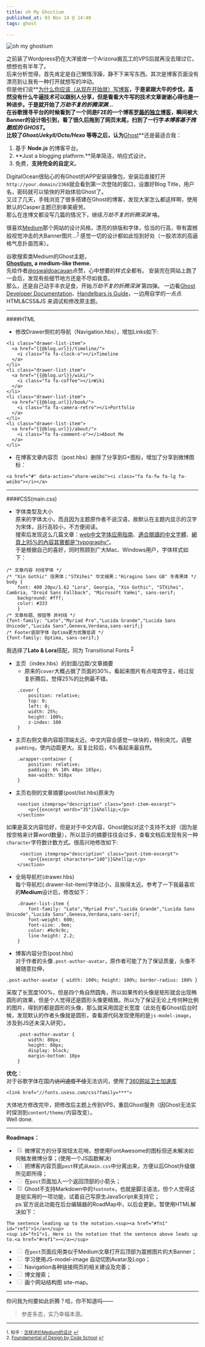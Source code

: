 ```yaml
---
title: oh My Ghostium
published_at: 03 Nov 14 @ 14:40
tags: ghost

---
```


![oh my ghostium](http://zbl-ghost-backup.qiniudn.com/oh-my-ghostium.jpg)

之前装了Wordpress扔在大洋彼岸一个Arizona搬瓦工的VPS后就再没去理过它，想想也有半年了。  
后来分析觉得，首先肯定是自己懒惰浮躁，静不下来写东西。其次是博客页面没有漂亮到让我有一种打开就想写的冲动。  
但是他们说**[为什么你应该（从现在开始就）写博客](http://mindhacks.cn/2009/02/15/why-you-should-start-blogging-now/)**，于是紧跟大牛的步伐，虽然没有什么牛逼技术可以跟别人分享，但是看看大牛写的技术文章谢谢心得也是一种进步。于是就开始了*万劫不复的折腾深渊*...  
在谷歌搜寻平台的时候看到了一个同是F2E的一个博客[罗磊的独立博客](http://luolei.org)，瞬间被大Banner的设计吸引到，看了很久后拖到了网页末尾，扫到了一行字*本博客基于拽酷炫的 GHOST*。   
比较了*Ghost/Jekyll/Octo/Hexo* 等等之后，认为**[Ghost](https://ghost.org)**还是最适合我： 

1. 基于 **Node.js** 的博客平台。
2. **Just a blogging platform.**简单简洁，响应式设计。
3. 免费，**支持完全的自定义**。
  
DigitalOcean很贴心的有Ghost的APP安装镜像包，安装后直接打开```http://your.domain/2368```就会看到第一次登陆的窗口，设置好Blog Title，用户名，密码就可以愉快的开始体验Ghost了。  
又过了几天，手贱浏览了很多搭建在Ghost的博客，发现大家怎么都这样啊，使用默认的Casper主题已到审美疲劳。  
那么在连博文都没写几篇的情况下，继续*万劫不复的折腾深渊* 咯。  


很喜欢[Medium](https://medium.com/)那个网站的设计风格，漂亮的排版和字体，恰当的行高，带有震撼般视觉冲击的大Banner图片...<sup><a href="#fn1" id="ref1">1</a></sup>  感觉一切的设计都如此恰到好处（一股浓浓的高逼格气息扑面而来）。
 
谷歌搜索类Medium的Ghost主题，  
 **[Ghostium](http://ghostium.oswaldoacauan.com/), a medium-like theme.**  
先给作者[@oswaldoacauan](https://twitter.com/oswaldoacauan)点赞，心中想要的样式全都有。
安装完在网站上跑了一会后，发现有些细节地方还是不尽如我意。  
那么，还是自己动手丰衣足食，开始*万劫不复的折腾深渊* 第四弹。
一边看[Ghost Developer Documentation](http://themes.ghost.org/v0.5.3/docs/about)、[Handelbars.js Guide](http://handlebarsjs.com/)，一边用自学的一点点 HTML&CSS&JS 来调试和修改原主题。

---

####HTML

- 修改Drawer侧栏的导航（Navigation.hbs），增加Links如下:
```language-html
<li class="drawer-list-item">
  <a href="{{@blog.url}}/timeline/">
    <i class="fa fa-clock-o"></i>Timeline
  </a>
</li>
<li class="drawer-list-item">
  <a href="{{@blog.url}}/wiki/">
    <i class="fa fa-coffee"></i>Wiki
  </a>
</li>
<li class="drawer-list-item">
  <a href="{{@blog.url}}/book/">
    <i class="fa fa-camera-retro"></i>Portfolio
  </a>
</li>
<li class="drawer-list-item">
  <a href="{{@blog.url}}/about/">
    <i class="fa fa-comment-o"></i>About Me
  </a>
</li>
```
- 在博客文章内容页（post.hbs）删除了分享到G+图标，增加了分享到微博图标：  
```language-html
<a href="#" data-action="share-weibo"><i class="fa fa-fw fa-lg fa-weibo"></i></a> 
```
---
####CSS(main.css)  
- 字体类型及大小  
原来的字体太小，而且因为主题原作者不说汉语，故默认在主题内显示的汉字为宋体，且行高较小，不方便阅读。  
搜索后发现这么几篇文章：[web中文字体应用指南](https://ruby-china.org/topics/14005)、[適合閱讀的中文字體](http://lepture.com/zh/2014/chinese-fonts-and-yue-css)、[網頁上95%的內容其實都是"typography“](http://informationarchitects.net/blog/the-web-is-all-about-typography-period/)。  
于是根据自己的喜好，同时照顾到广大Mac、Windows用户，字体样式如下：
```language-css
/* 文章内容 衬线字体 */
/* "Xin Gothic" 信黑体；"STXihei" 华文细黑；"Hiragino Sans GB" 冬青黑体 */
body {
    font: 400 20px/1.62 "Lora", Georgia, "Xin Gothic", "STXihei", Cambria, "Droid Sans Fallback", "Microsoft YaHei", sans-serif;
    background: #fff;
    color: #333
	}
/* 文章标题、按钮等 非衬线 */  
{font-family: "Lato","Myriad Pro","Lucida Grande","Lucida Sans Unicode","Lucida Sans",Geneva,Verdana,sans-serif;}
/* Footer底部字体 Optima更为优雅低调 */
{font-family: Optima, sans-serif;}
```
我选择了**Lato & Lora**搭配，同为 Transitional Fonts <sup><a href="#fn2" id="ref2">2</a></sup>

- 主页（index.hbs）的封面/边距/文章摘要 
	- 原来的```cover```大概占据了页面的30%，看起来图片有点喧宾夺主，经过反复折腾后，觉得25%的比例最不错。  
```language-css 
    .cover {
    	position: relative;
   	 	top: 0;
    	left: 0;
    	width: 25%;
    	height: 100%;
    	z-index: 100
	}
```
- 主页右侧文章内容距顶端太近。中文内容会感觉一块块的，特别突兀，调整```padding```，使内边距更大。反复比较后，6%看起来最自然。
```language-css 
	.wrapper-container {
    	position: relative;
    	padding: 6% 10% 40px 185px;
    	max-width: 910px
    }
```
   - 主页右侧的文章摘要(post/list.hbs)原来为  
```language-html 
	<section itemprop="description" class="post-item-excerpt">
    	<p>{{excerpt words="35"}}&hellip;</p>
  	</section>
```
  如果是英文内容恰好，但是对于中文内容，Ghost貌似对这个支持不太好（因为是按空格来计算word数量），所以显示的摘要往往会过多，查看文档后发现有另一种```character```字符数计数方式。很高兴地修改如下:
```language-html
	 <section itemprop="description" class="post-item-excerpt">
    	<p>{{excerpt characters="140"}}&hellip;</p>
  	</section>
```

- 全局导航栏(drawer.hbs)  
	每个导航栏(.drawer-list-item)字体过小，且挨得太近。参考了一下我最喜欢的**Medium**设计后，修改如下：
```language-css
	.drawer-list-item {
    	font-family: "Lato","Myriad Pro","Lucida Grande","Lucida Sans Unicode","Lucida Sans",Geneva,Verdana,sans-serif;
    	font-weight: 600;
    	font-size: .9em;
    	color: #9c9c9c;
    	line-height: 2.2;
	}
```

- 博客内容分页(post.hbs)  
	对于作者的头像```.post-author-avatar```，原作者可能了为了保证质量，头像不被随意拉伸，
```language-css 
.post-author-avatar { width: 100%; height: 100%; border-radius: 100% }
```
采取了长宽度100%，但是四个角自然圆角，所以如果传的头像是矩形就会出现椭圆形的效果，但是个人觉得还是圆形头像更精致。所以为了保证无论上传何种比例的图片，得到的都是圆形的头像，那么就采用固定长宽度（此处在看Ghost后台时候，发现默认的作者头像就是圆形，查看源代码发现使用的是```js-model-image```，涉及到JS还未深入研究）。   
```language-css 
	.post-author-avatar {
   	 	width: 80px;
    	height: 80px;
    	display: block;
    	margin-bottom: 10px
	} 
```

**优化**：   
对于谷歌字体在国内~~访问速度不佳~~无法访问，使用了[360网站卫士加速库](http://libs.useso.com/)
```language-html 
<link href="//fonts.useso.com/css?family=***">
```

大体地方修改完毕，把修改后主题上传到VPS，重启Ghost服务（因Ghost无法实时探测到```content/theme/```内容改变）。  
Well done.

---
**Roadmaps：**  

- <input type="checkbox" disabled checked /> 微博官方的分享按钮太花哨，想使用FontAwesome的图标但还未解决如何触发微博分享；(使用一个JS函数解决)  
- <input type="checkbox" disabled> 把博客内容页面```post```样式从```main.css```中分离出来，方便以后Ghost升级做所见即所得；
- <input type="checkbox" disabled> 在```post```页面加入一个返回顶部的小箭头；
- <input type="checkbox" disabled checked> Ghost不支持Markdown中的`footnote`，也就是脚注语法，但个人觉得这是挺实用的一项功能，试着自己写原生JavaScript来支持它；  
ps.官方说此功能在后台编辑器的RoadMap中，以后会更新。暂使用HTML解决如下：
```language-html
The sentence leading up to the notation.<sup><a href="#fn1" id="ref1">1</a></sup>
<sup id="fn1">1. Here is the notation that the sentence above leads up to.<a href="#ref1">↩</a></sup>
```
- <input type="checkbox" disabled> 在```post```页面应用类似于Medium文章打开后顶部为震撼图片的大Banner；
- <input type="checkbox" disabled> 学习使用JS-model-image 自动切割Avatar及Logo；
- <input type="checkbox" disabled> Navigation各种链接网页的相关建设及完善；
- <input type="checkbox" disabled> 博文搜索；
- <input type="checkbox" disabled> 画个网站结构图 site-map。

---
你问我为何要如此折腾？哈，你不知道吗——
<blockquote class=pullquote>
参差多态，实乃幸福本源。
</blockquote>

---
 <sup id="fn1">1. 知乎：[怎样评价Medium的设计](http://zhi.hu/1Ed2) <a href="#ref1">↩</a></sup>  
<sup id="fn2">2.  [Foundamental of Design by Code School](https://www.codeschool.com/courses/fundamentals-of-design) <a href="#ref2">↩</a></sup>


